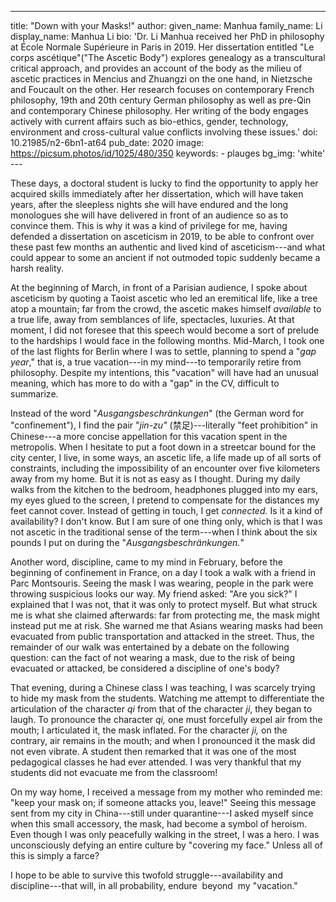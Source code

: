 ---
title: "Down with your Masks!"
author:
    given_name: Manhua
    family_name: Li
    display_name: Manhua Li
    bio: 'Dr. Li Manhua received her PhD in philosophy at École Normale Supérieure in Paris in 2019. Her dissertation entitled "Le corps ascétique"("The Ascetic Body") explores genealogy as a transcultural critical approach, and provides an account of the body as the milieu of ascetic practices in Mencius and Zhuangzi on the one hand, in Nietzsche and Foucault on the other. Her research focuses on contemporary French philosophy, 19th and 20th century German philosophy as well as pre-Qin and contemporary Chinese philosophy. Her writing of the body engages actively with current affairs such as bio-ethics, gender, technology, environment and cross-cultural value conflicts involving these issues.'
doi: 10.21985/n2-6bn1-at64
pub_date: 2020
image: https://picsum.photos/id/1025/480/350
keywords:
    - plauges
bg_img: 'white'
--- 

These days, a doctoral student is lucky to find the opportunity to apply her acquired skills immediately after her dissertation, which will have taken years, after the sleepless nights she will have endured and the long monologues she will have delivered in front of an audience so as to convince them. This is why it was a kind of privilege for me, having defended a dissertation on asceticism in 2019, to be able to confront over these past few months an authentic and lived kind of asceticism---and what could appear to some an ancient if not outmoded topic suddenly became a harsh reality. 

At the beginning of March, in front of a Parisian audience, I spoke about asceticism by quoting a Taoist ascetic who led an eremitical life, like a tree atop a mountain; far from the crowd, the ascetic makes himself *available* to a true life, away from semblances of life, spectacles, luxuries. At that moment, I did not foresee that this speech would become a sort of prelude to the hardships I would face in the following months. Mid-March, I took one of the last flights for Berlin where I was to settle, planning to spend a "*gap year*," that is, a true vacation---in my mind---to temporarily retire from philosophy. Despite my intentions, this "vacation" will have had an unusual meaning, which has more to do with a "gap" in the CV, difficult to summarize. 

Instead of the word "*Ausgangsbeschränkungen*" (the German word for "confinement"), I find the pair "*jin-zu"* (禁足)---literally "feet prohibition" in Chinese---a more concise appellation for this vacation spent in the metropolis. When I hesitate to put a foot down in a streetcar bound for the city center, I live, in some ways, an ascetic life, a life made up of all sorts of constraints, including the impossibility of an encounter over five kilometers away from my home. But it is not as easy as I thought. During my daily walks from the kitchen to the bedroom, headphones plugged into my ears, my eyes glued to the screen, I pretend to compensate for the distances my feet cannot cover. Instead of getting in touch, I get *connected.* Is it a kind of availability? I don't know. But I am sure of one thing only, which is that I was not ascetic in the traditional sense of the term---when I think about the six pounds I put on during the "*Ausgangsbeschränkungen.*"

Another word, discipline, came to my mind in February, before the beginning of confinement in France, on a day I took a walk with a friend in Parc Montsouris. Seeing the mask I was wearing, people in the park were throwing suspicious looks our way. My friend asked: "Are you sick?" I explained that I was not, that it was only to protect myself. But what struck me is what she claimed afterwards: far from protecting me, the mask might instead put me at risk. She warned me that Asians wearing masks had been evacuated from public transportation and attacked in the street. Thus, the remainder of our walk was entertained by a debate on the following question: can the fact of not wearing a mask, due to the risk of being evacuated or attacked, be considered a discipline of one's body?

That evening, during a Chinese class I was teaching, I was scarcely trying to hide my mask from the students. Watching me attempt to differentiate the articulation of the character *qi* from that of the character *ji*, they began to laugh. To pronounce the character *qi,* one must forcefully expel air from the mouth; I articulated it, the mask inflated. For the character *ji,* on the contrary, air remains in the mouth; and when I pronounced it the mask did not even vibrate. A student then remarked that it was one of the most pedagogical classes he had ever attended. I was very thankful that my students did not evacuate me from the classroom! 

On my way home, I received a message from my mother who reminded me: "keep your mask on; if someone attacks you, leave!" Seeing this message sent from my city in China---still under quarantine---I asked myself since when this small accessory, the mask, had become a symbol of heroism. Even though I was only peacefully walking in the street, I was a hero. I was unconsciously defying an entire culture by "covering my face." Unless all of this is simply a farce? 

I hope to be able to survive this twofold struggle---availability and discipline---that will, in all probability, endure  beyond  my "vacation."